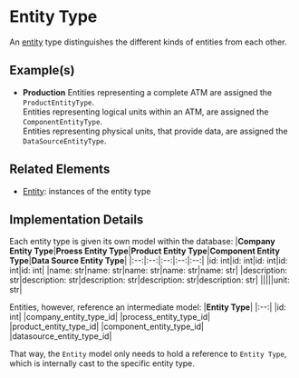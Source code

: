 # Entity Type
An [entity](entity.md) type distinguishes the different kinds of entities from each other.

## Example(s)
* **Production**
  Entities representing a complete ATM are assigned the `ProductEntityType`.  
  Entities representing logical units within an ATM, are assigned the `ComponentEntityType`.  
  Entities representing physical units, that provide data, are assigned the `DataSourceEntityType`.  

## Related Elements
* [Entity](entity.md): instances of the entity type

## Implementation Details
Each entity type is given its own model within the database:
|**Company Entity Type**|**Proess Entity Type**|**Product Entity Type**|**Component Entity Type**|**Data Source Entity Type**|
|:--:|:--:|:--:|:--:|:--:|
|id: int|id: int|id: int|id: int|id: int|
|name: str|name: str|name: str|name: str|name: str|
|description: str|description: str|description: str|description: str|description: str|
|||||unit: str|

Entities, however, reference an intermediate model:
|**Entity Type**|
|:--:|
|id: int|
|company_entity_type_id|
|process_entity_type_id|
|product_entity_type_id|
|component_entity_type_id|
|datasource_entity_type_id|

That way, the `Entity` model only needs to hold a reference to `Entity Type`, which is internally cast to the specific entity type.

